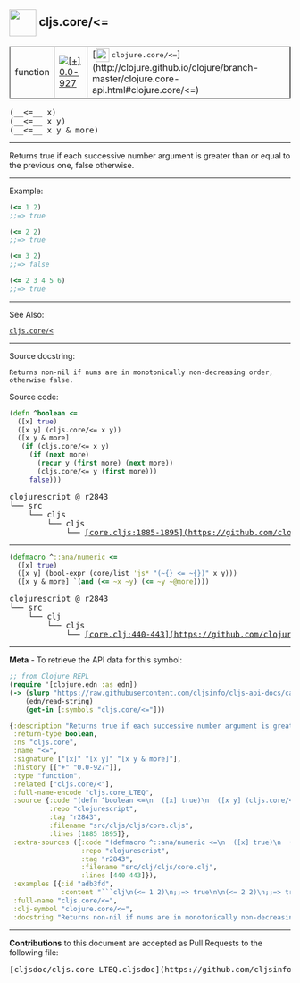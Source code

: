 ## <img width="48px" valign="middle" src="http://i.imgur.com/Hi20huC.png"> cljs.core/<=

 <table border="1">
<tr>

<td>function</td>
<td><a href="https://github.com/cljsinfo/cljs-api-docs/tree/0.0-927"><img valign="middle" alt="[+] 0.0-927" src="https://img.shields.io/badge/+-0.0--927-lightgrey.svg"></a> </td>
<td>
[<img height="24px" valign="middle" src="http://i.imgur.com/1GjPKvB.png"> <samp>clojure.core/<=</samp>](http://clojure.github.io/clojure/branch-master/clojure.core-api.html#clojure.core/<=)
</td>
</tr>
</table>

 <samp>
(__<=__ x)<br>
</samp>
 <samp>
(__<=__ x y)<br>
</samp>
 <samp>
(__<=__ x y & more)<br>
</samp>

---

Returns true if each successive number argument is greater than or equal to the
previous one, false otherwise.

---

Example:

```clj
(<= 1 2)
;;=> true

(<= 2 2)
;;=> true

(<= 3 2)
;;=> false

(<= 2 3 4 5 6)
;;=> true
```

---

See Also:

[`cljs.core/<`](cljs.core_LT.md)<br>

---

Source docstring:

```
Returns non-nil if nums are in monotonically non-decreasing order,
otherwise false.
```

Source code:

```clj
(defn ^boolean <=
  ([x] true)
  ([x y] (cljs.core/<= x y))
  ([x y & more]
   (if (cljs.core/<= x y)
     (if (next more)
       (recur y (first more) (next more))
       (cljs.core/<= y (first more)))
     false)))
```

 <pre>
clojurescript @ r2843
└── src
    └── cljs
        └── cljs
            └── <ins>[core.cljs:1885-1895](https://github.com/clojure/clojurescript/blob/r2843/src/cljs/cljs/core.cljs#L1885-L1895)</ins>
</pre>


---

```clj
(defmacro ^::ana/numeric <=
  ([x] true)
  ([x y] (bool-expr (core/list 'js* "(~{} <= ~{})" x y)))
  ([x y & more] `(and (<= ~x ~y) (<= ~y ~@more))))
```

 <pre>
clojurescript @ r2843
└── src
    └── clj
        └── cljs
            └── <ins>[core.clj:440-443](https://github.com/clojure/clojurescript/blob/r2843/src/clj/cljs/core.clj#L440-L443)</ins>
</pre>

---

__Meta__ - To retrieve the API data for this symbol:

```clj
;; from Clojure REPL
(require '[clojure.edn :as edn])
(-> (slurp "https://raw.githubusercontent.com/cljsinfo/cljs-api-docs/catalog/cljs-api.edn")
    (edn/read-string)
    (get-in [:symbols "cljs.core/<="]))
```

```clj
{:description "Returns true if each successive number argument is greater than or equal to the\nprevious one, false otherwise.",
 :return-type boolean,
 :ns "cljs.core",
 :name "<=",
 :signature ["[x]" "[x y]" "[x y & more]"],
 :history [["+" "0.0-927"]],
 :type "function",
 :related ["cljs.core/<"],
 :full-name-encode "cljs.core_LTEQ",
 :source {:code "(defn ^boolean <=\n  ([x] true)\n  ([x y] (cljs.core/<= x y))\n  ([x y & more]\n   (if (cljs.core/<= x y)\n     (if (next more)\n       (recur y (first more) (next more))\n       (cljs.core/<= y (first more)))\n     false)))",
          :repo "clojurescript",
          :tag "r2843",
          :filename "src/cljs/cljs/core.cljs",
          :lines [1885 1895]},
 :extra-sources ({:code "(defmacro ^::ana/numeric <=\n  ([x] true)\n  ([x y] (bool-expr (core/list 'js* \"(~{} <= ~{})\" x y)))\n  ([x y & more] `(and (<= ~x ~y) (<= ~y ~@more))))",
                  :repo "clojurescript",
                  :tag "r2843",
                  :filename "src/clj/cljs/core.clj",
                  :lines [440 443]}),
 :examples [{:id "adb3fd",
             :content "```clj\n(<= 1 2)\n;;=> true\n\n(<= 2 2)\n;;=> true\n\n(<= 3 2)\n;;=> false\n\n(<= 2 3 4 5 6)\n;;=> true\n```"}],
 :full-name "cljs.core/<=",
 :clj-symbol "clojure.core/<=",
 :docstring "Returns non-nil if nums are in monotonically non-decreasing order,\notherwise false."}

```

---

__Contributions__ to this document are accepted as Pull Requests to the following file:

 <pre>
[cljsdoc/cljs.core_LTEQ.cljsdoc](https://github.com/cljsinfo/cljs-api-docs/blob/master/cljsdoc/cljs.core_LTEQ.cljsdoc)
</pre>

